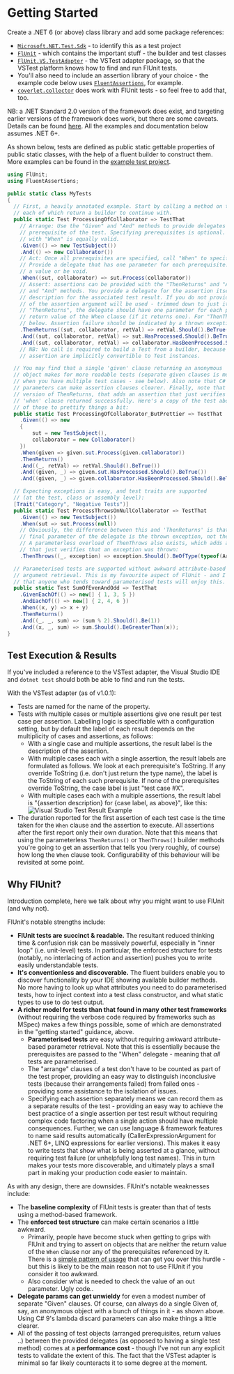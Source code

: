 # Getting Started

Create a .NET 6 (or above) class library and add some package references:
- [`Microsoft.NET.Test.Sdk`](https://www.nuget.org/packages/Microsoft.NET.Test.Sdk/) - to identify this as a test project
- [`FlUnit`](https://www.nuget.org/packages/FlUnit/) - which contains the important stuff - the builder and test classes
- [`FlUnit.VS.TestAdapter`](https://www.nuget.org/packages/FlUnit.VS.TestAdapter/) - the VSTest adapter package, so that the VSTest platform knows how to find and run FlUnit tests.
- You'll also need to include an assertion library of your choice - the example code below uses [`FluentAssertions`](https://www.nuget.org/packages/FluentAssertions/), for example.
- [`coverlet.collector`](https://www.nuget.org/packages/coverlet.collector/) does work with FlUnit tests - so feel free to add that, too.

NB: a .NET Standard 2.0 version of the framework does exist, and targeting earlier versions of the framework does work, but there are some caveats.
Details can be found [here](user-guide/other-notes.md#caveats-when-targeting-net-5-or-earlier). All the examples and documentation below assumes .NET 6+.

As shown below, tests are defined as public static gettable properties of public static classes, with the help of a fluent builder to construct them.
More examples can be found in the [example test project](https://github.com/sdcondon/FlUnit/blob/main/src/Example.TestProject/ExampleTests.cs).

```csharp
using FlUnit;
using FluentAssertions;

public static class MyTests
{
  // First, a heavily annotated example. Start by calling a method on the "TestThat" static class,
  // each of which return a builder to continue with.
  public static Test ProcessingOfCollaborator => TestThat
    // Arrange: Use the "Given" and "And" methods to provide delegates for obtaining each
    // prerequisite of the test. Specifying prerequisites is optional. Starting your test
    // with "When" is equally valid.
    .Given(() => new TestSubject())
    .And(() => new Collaborator())
    // Act: Once all prerequisites are specified, call "When" to specify the "Act" part of the test.
    // Provide a delegate that has one parameter for each prerequisite. The delegate can return
    // a value or be void.
    .When((sut, collaborator) => sut.Process(collaborator))
    // Assert: assertions can be provided with the "ThenReturns" and "And" methods, or the "ThenThrows"
    // and "And" methods. You provide a delegate for the assertion itself and (optionally) a string
    // description for the associated test result. If you do not provide an explicit description, the text
    // of the assertion argument will be used - trimmed down to just its body if it is a lambda. For
    // "ThenReturns", the delegate should have one parameter for each prerequisite, and one for the
    // return value of the When clause (if it returns one). For "ThenThrows", see the third example,
    // below. Assertion failure should be indicated by a thrown exception.
    .ThenReturns((sut, collaborator, retVal) => retVal.Should().BeTrue())
    .And((sut, collaborator, retVal) => sut.HasProcessed.Should().BeTrue())
    .And((sut, collaborator, retVal) => collaborator.HasBeenProcessed.Should().BeTrue());
    // NB: No call is required to build a Test from a builder, because builders with at least one declared
    // assertion are implicitly convertible to Test instances.

  // You may find that a single 'given' clause returning an anonymous
  // object makes for more readable tests (separate given clauses is more useful when
  // when you have multiple test cases - see below). Also note that C# 9's lambda discard
  // parameters can make assertion clauses clearer. Finally, note that there is a parameterless
  // version of ThenReturns, that adds an assertion that just verifies that the
  // 'when' clause returned successfully. Here's a copy of the test above that makes use of all
  // of those to prettify things a bit:
  public static Test ProcessingOfCollaborator_ButPrettier => TestThat
    .Given(() => new
    {
        sut = new TestSubject(),
        collaborator = new Collaborator()
    })
    .When(given => given.sut.Process(given.collaborator))
    .ThenReturns()
    .And((_, retVal) => retVal.Should().BeTrue())
    .And((given, _) => given.sut.HasProcessed.Should().BeTrue())
    .And((given, _) => given.collaborator.HasBeenProcessed.Should().BeTrue());

  // Expecting exceptions is easy, and test traits are supported
  // (at the test, class or assembly level):
  [Trait("Category", "Negative Tests")]
  public static Test ProcessThrowsOnNullCollaborator => TestThat
    .Given(() => new TestSubject())
    .When(sut => sut.Process(null))
    // Obviously, the difference between this and 'ThenReturns' is that the
    // final parameter of the delegate is the thrown exception, not the return value.
    // A parameterless overload of ThenThrows also exists, which adds an assertion
    // that just verifies that an exception was thrown:
    .ThenThrows((_, exception) => exception.Should().BeOfType(typeof(ArgumentNullException)));

  // Parameterised tests are supported without awkward attribute-based
  // argument retrieval. This is my favourite aspect of FlUnit - and I suspect
  // that anyone who tends toward parameterised tests will enjoy this.
  public static Test SumOfEvenAndOdd => TestThat
    .GivenEachOf(() => new[] { 1, 3, 5 })
    .AndEachOf(() => new[] { 2, 4, 6 })
    .When((x, y) => x + y)
    .ThenReturns()
    .And((_, _, sum) => (sum % 2).Should().Be(1))
    .And((x, _, sum) => sum.Should().BeGreaterThan(x));
}
```

## Test Execution & Results

If you've included a reference to the VSTest adapter, the Visual Studio IDE and `dotnet test` should both be able to find and run the tests.

With the VSTest adapter (as of v1.0.1):
* Tests are named for the name of the property.
* Tests with multiple cases or multiple assertions give one result per test case per assertion.
  Labelling logic is specifiable with a configuration setting, but by default the label of each result depends on the multiplicity of cases and assertions, as follows:
  * With a single case and multiple assertions, the result label is the description of the assertion.
  * With multiple cases each with a single assertion, the result labels are formulated as follows.
  We look at each prerequisite's ToString. If any override ToString (i.e. don't just return the type name), the label is the ToString of each such prerequisite.
  If none of the prerequisites override ToString, the case label is just "test case #X".
  * With multiple cases each with a multiple assertions, the result label is "\{assertion description\} for \{case label, as above\}", like this:  
    ![Visual Studio Test Result Example](img/VSTestResultExample.png)
* The duration reported for the first assertion of each test case is the time taken for the `When` clause and the assertion to execute.
  All assertions after the first report only their own duration.
  Note that this means that using the parameterless `ThenReturns()` or `ThenThrows()` builder methods you're going to get an assertion that tells you (very roughly, of course) how long the `When` clause took.
  Configurability of this behaviour will be revisited at some point.

## Why FlUnit?

Introduction complete, here we talk about why you might want to use FlUnit (and why not).

FlUnit's notable strengths include:

- **FlUnit tests are succinct & readable.**
The resultant reduced thinking time & confusion risk can be massively powerful, especially in "inner loop" (i.e. unit-level) tests.
In particular, the enforced structure for tests (notably, no interlacing of action and assertion) pushes you to write easily understandable tests.
- **It's conventionless and discoverable.**
The fluent builders enable you to discover functionality by your IDE showing available builder methods. No more having to look up what attributes you need to do parameterised tests, how to inject context into a test class constructor, and what static types to use to do test output.
- **A richer model for tests than that found in many other test frameworks** (without requiring the verbose code required by frameworks such as MSpec) makes a few things possible, some of which are demonstrated in the "getting started" guidance, above.
  - **Parameterised tests** are easy without requiring awkward attribute-based parameter retrieval. Note that this is essentially because the prerequisites are passed to the "When" delegate - meaning that *all* tests are parameterised.
  - The "arrange" clauses of a test don't have to be counted as part of the test proper, providing an easy way to distinguish inconclusive tests (because their arrangements failed) from failed ones - providing some assistance to the isolation of issues.
  - Specifying each assertion separately means we can record them as a separate results of the test - providing an easy way to achieve the best practice of a single assertion per test result without requiring complex code factoring when a single action should have multiple consequences. Further, we can use language & framework features to name said results automatically (CallerExpressionArgument for .NET 6+, LINQ expressions for earlier versions). This makes it easy to write tests that show what is being asserted at a glance, without requiring test failure (or unhelpfully long test names). This in turn makes your tests more discoverable, and ultimately plays a small part in making your production code easier to maintain.

As with any design, there are downsides. FlUnit's notable weaknesses include:

- The **baseline complexity** of FlUnit tests is greater than that of tests using a method-based framework.
- The **enforced test structure** can make certain scenarios a little awkward.
  - Primarily, people have become stuck when getting to grips with FlUnit and trying to assert on objects that are neither the return value of the `When` clause nor any of the prerequisites referenced by it. There is a [simple pattern of usage](user-guide/useful-patterns.md#affected-object-graph-as-prerequisite) that can get you over this hurdle - but this is likely to be the main reason not to use FlUnit if you consider it too awkward.
  - Also consider what is needed to check the value of an out parameter. Ugly code..
- **Delegate params can get unwieldy** for even a modest number of separate "Given" clauses. Of course, can always do a single Given of, say, an anonymous object with a bunch of things in it - as shown above. Using C# 9's lambda discard parameters can also make things a little clearer.
- All of the passing of test objects (arranged prerequisites, return values ..) between the provided delegates (as opposed to having a single test method) comes at a **performance cost** - though I've not run any explicit tests to validate the extent of this. The fact that the VSTest adapter is minimal so far likely counteracts it to some degree at the moment.
